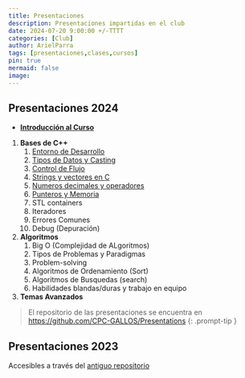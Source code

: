 ```yaml
---
title: Presentaciones
description: Presentaciones impartidas en el club 
date: 2024-07-20 9:00:00 +/-TTTT
categories: [Club]
author: ArielParra 
tags: [presentaciones,clases,cursos]
pin: true
mermaid: false
image:
---
```


<!-- Recordar actualizar https://github.com/CPC-GALLOS/Presentations/blob/main/index.md -->

## Presentaciones 2024

- [**Introducción al Curso**](https://cpc-gallos.github.io/Presentations/2024/0-Introduccion.html)

1. **Bases de C++**
    1. [Entorno de Desarrollo](https://cpc-gallos.github.io/Presentations/2024/1_001-Entorno_Desarrollo.html)
    1. [Tipos de Datos y Casting](https://cpc-gallos.github.io/Presentations/2024/1_002-Tipos_Datos_Casting.html)
    1. [Control de Flujo](https://cpc-gallos.github.io/Presentations/2024/1_003-Control_Flujo.html)
    1. [Strings y vectores en C](https://cpc-gallos.github.io/Presentations/2024/1_004-Strings_Vectores_C.html)
    1. [Numeros decimales y operadores](https://cpc-gallos.github.io/Presentations/2024/1_005-Decimales_Operadores.html)
    1. [Punteros y Memoria](https://cpc-gallos.github.io/Presentations/2024/1_006-Punteros_Memoria.html)
    1. STL containers
    1. Iteradores
    1. Errores Comunes
    1. Debug (Depuración) 
1. **Algoritmos**
    1. Big O (Complejidad de ALgoritmos)
    1. Tipos de Problemas y Paradigmas
    1. Problem-solving
    1. Algoritmos de Ordenamiento (Sort) 
    1. Algoritmos de Busquedas (search)
    1. Habilidades blandas/duras y trabajo en equipo
1. **Temas Avanzados**

> El repositorio de las presentaciones se encuentra en <https://github.com/CPC-GALLOS/Presentations>
{: .prompt-tip }


## Presentaciones 2023

Accesibles a través del [antiguo repositorio](https://github.com/Chisrra/GALLOS)

